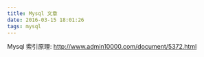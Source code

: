 ```yaml
---
title: Mysql 文章
date: 2016-03-15 18:01:26
tags: mysql
---
```


Mysql 索引原理: <http://www.admin10000.com/document/5372.html>

